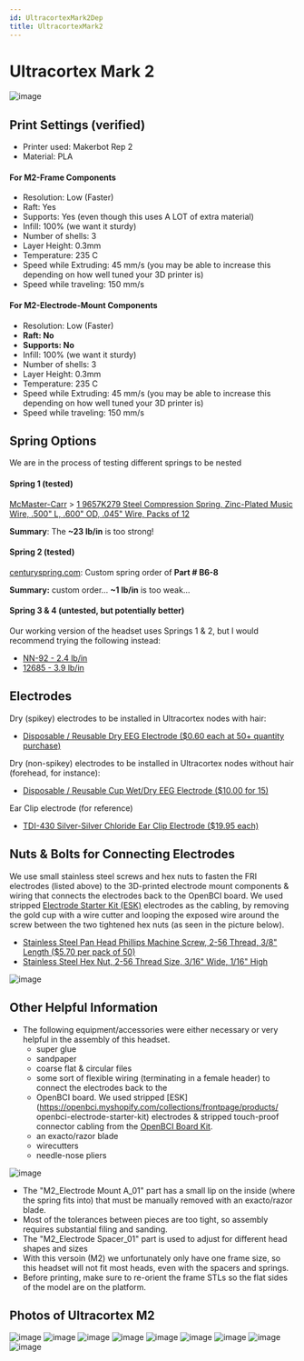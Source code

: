```yaml
---
id: UltracortexMark2Dep
title: UltracortexMark2
---
```


# Ultracortex Mark 2

![image](assets/DepImages/UC_back.JPG)

## Print Settings (verified)

* Printer used: Makerbot Rep 2
* Material: PLA

#### For M2-Frame Components

* Resolution: Low (Faster)
* Raft: Yes
* Supports: Yes (even though this uses A LOT of extra material)
* Infill: 100% (we want it sturdy)
* Number of shells: 3
* Layer Height: 0.3mm
* Temperature: 235 C
* Speed while Extruding: 45 mm/s (you may be able to increase this depending on how well tuned your 3D printer is)
* Speed while traveling: 150 mm/s

#### For M2-Electrode-Mount Components

* Resolution: Low (Faster)
* **Raft: No**
* **Supports: No**
* Infill: 100% (we want it sturdy)
* Number of shells: 3
* Layer Height: 0.3mm
* Temperature: 235 C
* Speed while Extruding: 45 mm/s (you may be able to increase this depending on how well tuned your 3D printer is)
* Speed while traveling: 150 mm/s

## Spring Options

We are in the process of testing different springs to be nested

#### Spring 1 (tested)

[McMaster-Carr](http://www.mcmaster.com/#) > [1	9657K279	Steel Compression Spring, Zinc-Plated Music Wire, .500" L, .600" OD, .045" Wire, Packs of 12](http://www.mcmaster.com/#9657k279/=xkccgf)

**Summary**: The **~23 lb/in** is too strong!

#### Spring 2 (tested)

[centuryspring.com](http://centuryspring.com): Custom spring order of **Part # B6-8**

**Summary:** custom order... **~1 lb/in** is too weak...

#### Spring 3 & 4 (untested, but potentially better)

Our working version of the headset uses Springs 1 & 2, but I would recommend trying the following instead:

- [NN-92 - 2.4 lb/in](http://www.centuryspring.com/Store/item_detail.php?StockNumber=NN-92)
- [12685 - 3.9 lb/in](http://www.centuryspring.com/Store/item_detail.php?StockNumber=12685)

## Electrodes

Dry (spikey) electrodes to be installed in Ultracortex nodes with hair:

* [Disposable / Reusable Dry EEG Electrode ($0.60 each at 50+ quantity purchase) ](http://fri-fl-shop.com/product/tde-200/)

Dry (non-spikey) electrodes to be installed in Ultracortex nodes without hair (forehead, for instance):

* [Disposable / Reusable Cup Wet/Dry EEG Electrode ($10.00 for 15) ](http://fri-fl-shop.com/product/disposable-reusable-dry-eeg-electrode-quantity-of-15-tde-200a1/)

Ear Clip electrode (for reference)

* [TDI-430 Silver-Silver Chloride Ear Clip Electrode ($19.95 each)](http://fri-fl-shop.com/product/td-430-silver-disc-electrode-ear-clip/)


## Nuts & Bolts for Connecting Electrodes

We use small stainless steel screws and hex nuts to fasten the FRI electrodes (listed above) to the 3D-printed electrode mount components &  wiring that connects the electrodes back to the OpenBCI board. We used stripped [Electrode Starter Kit (ESK)](https://openbci.myshopify.com/collections/frontpage/products/openbci-electrode-starter-kit) electrodes as the cabling, by removing the gold cup with a wire cutter and looping the exposed wire around the screw between the two tightened hex nuts (as seen in the picture below).

* [Stainless Steel Pan Head Phillips Machine Screw, 2-56 Thread, 3/8" Length ($5.70 per pack of 50)](http://www.mcmaster.com/#91735a017/=xzahfj)
* [Stainless Steel Hex Nut, 2-56 Thread Size, 3/16" Wide, 1/16" High](http://www.mcmaster.com/#91841a003/=xzahv0)

![image](assets/DepImages/ScrewAndNut.JPG)

## Other Helpful Information

*  The following equipment/accessories were either necessary or very helpful in the assembly of this headset.
	* super glue
	* sandpaper
	* coarse flat & circular files
	* some sort of flexible wiring (terminating in a female header) to connect the electrodes back to the
	* OpenBCI board. We used stripped [ESK](https://openbci.myshopify.com/collections/frontpage/products/	openbci-electrode-starter-kit) electrodes & stripped touch-proof connector cabling from the [OpenBCI Board Kit](https://openbci.myshopify.com/collections/frontpage/products/openbci-8-bit-board-kit).
	* an exacto/razor blade
	* wirecutters
	* needle-nose pliers

![image](assets/DepImages/HelpfulTools.JPG)

* The "M2_Electrode Mount A_01" part has a small lip on the inside (where the spring fits into) that must be manually removed with an exacto/razor blade.
* Most of the tolerances between pieces are too tight, so assembly requires substantial filing and sanding.
* The "M2_Electrode Spacer_01" part is used to adjust for different head shapes and sizes
* With this versoin (M2) we unfortunately only have one frame size, so this headset will not fit most heads, even with the spacers and springs.
* Before printing, make sure to re-orient the frame STLs so the flat sides of the model are on the platform.

## Photos of Ultracortex M2

![image](assets/DepImages/UC.png)
![image](assets/DepImages/UC_front.JPG)
![image](assets/DepImages/UC_top.JPG)
![image](assets/DepImages/Quadrants.JPG)
![image](assets/DepImages/MakerBot_Screenshot2.png)
![image](assets/DepImages/sketch.JPG)
![image](assets/DepImages/Evan.JPG)
![image](assets/DepImages/Rodrigo.JPG)
![image](assets/DepImages/Joel.JPG)

